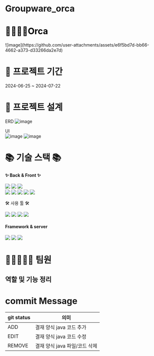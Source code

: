 # Groupware_orca
<h1 style="color: #000000;"><b>👯‍♂👯‍♀️Orca</b></h1>
![image](https://github.com/user-attachments/assets/e6f5bd7d-bb66-4662-a373-d33266da2e7d)

 #  📅 프로젝트 기간
2024-06-25 ~ 2024-07-22

 # 🧱 프로젝트 설계
ERD
![image](https://github.com/user-attachments/assets/007b64dd-93e7-452b-bf75-c440f76a6012)

UI  
![image](https://github.com/user-attachments/assets/2e8b5d21-cfba-41b3-876e-5243c1af9e33)
![image](https://github.com/user-attachments/assets/776d931a-db5d-400a-bc4d-5f1412d317a9)


 # 📚 기술 스택 📚
<h4>✨ Back & Front ✨</h4>
<div style="white-space: nowrap;">
    <img src='https://img.shields.io/badge/Java-ED8B00?style=for-the-badge&logo=openjdk&logoColor=white'>
    <img src='https://img.shields.io/badge/jQuery-0769AD?style=for-the-badge&logo=jquery&logoColor=white'>
    <img src='https://img.shields.io/badge/Spring-6DB33F?style=for-the-badge&logo=spring&logoColor=white'>
 <div style="white-space: nowrap;">
  <img src='https://img.shields.io/badge/JavaScript-F7DF1E?style=for-the-badge&logo=JavaScript&logoColor=white'>
  <img src='https://img.shields.io/badge/HTML5-E34F26?style=for-the-badge&logo=html5&logoColor=white'>
  <img src='https://img.shields.io/badge/CSS3-1572B6?style=for-the-badge&logo=css3&logoColor=white'>
    <img src='https://img.shields.io/badge/Oracle-F80000?style=for-the-badge&logo=Oracle&logoColor=white'>
      <img src='https://img.shields.io/badge/MyBatis-000000?style=for-the-badge&logo=MyBatis&logoColor=white'>
</div>


🛠 사용 툴 🛠
<div style="white-space: nowrap;">
  <img src='https://img.shields.io/badge/Apache_Tomcat-F8DC75?style=for-the-badge&logo=Apache-Tomcat&logoColor=white'>
  <img src='https://img.shields.io/badge/Eclipse_Ide-2C2255?style=for-the-badge&logo=Eclipse-Ide&logoColor=white'>
  <img src='https://img.shields.io/badge/GitHub-100000?style=for-the-badge&logo=github&logoColor=white'>
    <img src='https://img.shields.io/badge/Notion-000000?style=for-the-badge&logo=notion&logoColor=white'>
 
</div>

<h4>Framework & server</h4>
<div style="white-space: nowrap;">
  <img src='https://img.shields.io/badge/Spring_Security-6DB33F?style=for-the-badge&logo=Spring-Security&logoColor=white'>
  <img src='https://img.shields.io/badge/springboot-6DB33F?style=for-the-badge&logo=spring&logoColor=white'>
    <img src='https://img.shields.io/badge/Amazon_S3-569A31?style=for-the-badge&logo=Amazon-S3&logoColor=white'>
</div>


 # 🚀👩‍🚀👨‍🚀 팀원

## 역할 및 기능 정리


 # commit Message
| git status | 의미 |
| --- | --- |
| ADD | 결재 양식 java 코드 추가 |
| EDIT | 결재 양식 java 코드 수정 |
| REMOVE | 결재 양식 java 파일/코드 삭제 |

 


